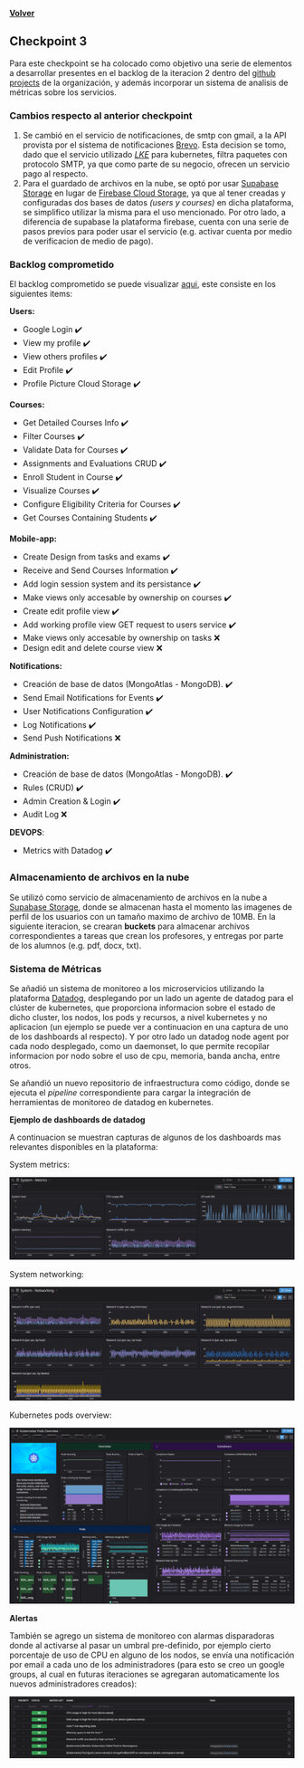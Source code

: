[**Volver**](../README.md)

## Checkpoint 3

Para este checkpoint se ha colocado como objetivo una serie de elementos a desarrollar presentes en el backlog de la iteracion 2 dentro del [github projects](https://github.com/orgs/ClassConnect-org/projects/1/views/2) de la organización, y además incorporar un sistema de analisis de métricas sobre los servicios.

### Cambios respecto al anterior checkpoint

1. Se cambió en el servicio de notificaciones, de smtp con gmail, a la API provista por el sistema de notificaciones [Brevo](https://www.brevo.com/). Esta decision se tomo, dado que el servicio utilizado [*LKE*](https://techdocs.akamai.com/cloud-computing/docs/getting-started-with-lke-linode-kubernetes-engine) para kubernetes, filtra paquetes con protocolo SMTP, ya que como parte de su negocio, ofrecen un servicio pago al respecto.
2. Para el guardado de archivos en la nube, se optó por usar [Supabase Storage](https://supabase.com/docs/guides/storage) en lugar de [Firebase Cloud Storage](https://firebase.google.com/products/storage?hl=es-419), ya que al tener creadas y configuradas dos bases de datos *(users y courses)* en dicha plataforma, se simplifico utilizar la misma para el uso mencionado. Por otro lado, a diferencia de supabase la plataforma firebase, cuenta con una serie de pasos previos para poder usar el servicio (e.g. activar cuenta por medio de verificacion de medio de pago).

### Backlog comprometido

El backlog comprometido se puede visualizar [aqui](https://github.com/orgs/ClassConnect-org/projects/1/views/3), este consiste en los siguientes items:

**Users:**

- Google Login ✔️
- View my profile  ✔️
- View others profiles ✔️
- Edit Profile ✔️
- Profile Picture Cloud Storage ✔️
  
**Courses:**

- Get Detailed Courses Info ✔️
- Filter Courses ✔️
- Validate Data for Courses  ✔️
- Assignments and Evaluations CRUD ✔️
- Enroll Student in Course  ✔️
- Visualize Courses ✔️
- Configure Eligibility Criteria for Courses ✔️
- Get Courses Containing Students ✔️
  
**Mobile-app:**

- Create Design from tasks and exams ✔️
- Receive and Send Courses Information ✔️
- Add login session system and its persistance ✔️
- Make views only accesable by ownership on courses  ✔️
- Create edit profile view ✔️
- Add working profile view GET request to users service ✔️
- Make views only accesable by ownership on tasks ❌
- Design edit and delete course view ❌

**Notifications:**

- Creación de base de datos (MongoAtlas - MongoDB). ✔️
- Send Email Notifications for Events  ✔️
- User Notifications Configuration ✔️
- Log Notifications  ✔️
- Send Push Notifications ❌

**Administration:**

- Creación de base de datos (MongoAtlas - MongoDB). ✔️
- Rules (CRUD)  ✔️
- Admin Creation & Login ✔️
- Audit Log ❌

**DEVOPS**:
 - Metrics with Datadog  ✔️ 

### Almacenamiento de archivos en la nube

Se utilizó como servicio de almacenamiento de archivos en la nube a [Supabase Storage](https://supabase.com/docs/guides/storage), donde se almacenan hasta el momento las imagenes de perfil de los usuarios con un tamaño maximo de archivo de 10MB. En la siguiente iteracion, se crearan **buckets** para almacenar archivos correspondientes a tareas que crean los profesores, y entregas por parte de los alumnos (e.g. pdf, docx, txt).

### Sistema de Métricas

Se añadió un sistema de monitoreo a los microservicios utilizando la plataforma [Datadog](https://www.datadoghq.com/), desplegando por un lado un agente de datadog para el clúster de kubernetes, que proporciona informacion sobre el estado de dicho cluster, los nodos, los pods y recursos, a nivel kubernetes y no aplicacion (un ejemplo se puede ver a continuacion en una captura de uno de los dashboards al respecto). Y por otro lado un datadog node agent por cada nodo desplegado, como un daemonset, lo que permite recopilar informacion por nodo sobre el uso de cpu, memoria, banda ancha, entre otros.

Se añandió un nuevo repositorio de infraestructura como código, donde se ejecuta el *pipeline* correspondiente para cargar la integración de herramientas de monitoreo de datadog en kubernetes.

**Ejemplo de dashboards de datadog**

A continuacion se muestran capturas de algunos de los dashboards mas relevantes disponibles en la plataforma:

System metrics:

![system metrics](../img/system_metrics.png)

System networking: 

![system networking](../img/system_networking.png)

Kubernetes pods overview:

![kubernetes pods overview](../img/kube_pods.png)

**Alertas**

También se agrego un sistema de monitoreo con alarmas disparadoras donde al activarse al pasar un umbral pre-definido, por ejemplo cierto porcentaje de uso de CPU en alguno de los nodos, se envía una notificación por email a cada uno de los administradores (para esto se creo un google groups, al cual en futuras iteraciones se agregaran automaticamente los nuevos administradores creados):

![monitor](../img/monitor.png)
